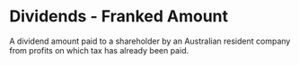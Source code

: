 # Dividends - Franked Amount
A dividend amount paid to a shareholder by an Australian resident company from profits on which tax has already been paid.